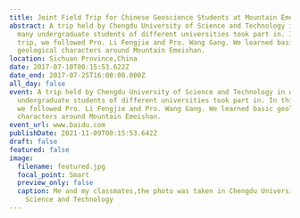```yaml
---
title: Joint Field Trip for Chinese Geoscience Students at Mountain Emeishan
abstract: A trip held by Chengdu University of Science and Technology in which
  many undergraduate students of different universities took part in. In this
  trip, we followed Pro. Li Fengjie and Pro. Wang Gang. We learned basic
  geological characters around Mountain Emeishan.
location: Sichuan Province,China
date: 2017-07-10T00:15:53.622Z
date_end: 2017-07-25T16:00:00.000Z
all_day: false
event: A trip held by Chengdu University of Science and Technology in which many
  undergraduate students of different universities took part in. In this trip,
  we followed Pro. Li Fengjie and Pro. Wang Gang. We learned basic geological
  characters around Mountain Emeishan.
event_url: www.baidu.com
publishDate: 2021-11-09T00:15:53.642Z
draft: false
featured: false
image:
  filename: featured.jpg
  focal_point: Smart
  preview_only: false
  caption: Me and my classmates,the photo was taken in Chengdu University of
    Science and Technology
---
```

